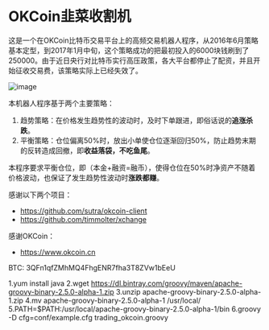 OKCoin韭菜收割机
================

这是一个在OKCoin比特币交易平台上的高频交易机器人程序，从2016年6月策略基本定型，到2017年1月中旬，这个策略成功的把最初投入的6000块钱刷到了250000。由于近日央行对比特币实行高压政策，各大平台都停止了配资，并且开始征收交易费，该策略实际上已经失效了。

 ![image](https://github.com/shendezhou/trade_okcoin/raw/master/img/screenshot.png)

本机器人程序基于两个主要策略：

1. 趋势策略：在价格发生趋势性的波动时，及时下单跟进，即俗话说的**追涨杀跌**。
2. 平衡策略：仓位偏离50%时，放出小单使仓位逐渐回归50%，防止趋势末期的反转造成回撤，即**收益落袋，不吃鱼尾**。

本程序要求平衡仓位，即（本金+融资=融币），使得仓位在50%时净资产不随着价格波动，也保证了发生趋势性波动时**涨跌都赚**。

感谢以下两个项目：

* https://github.com/sutra/okcoin-client
* https://github.com/timmolter/xchange

感谢OKCoin：

* https://www.okcoin.cn

BTC: 3QFn1qfZMhMQ4FhgENR7fha3T8ZVw1bEeU

1.yum install java
2.wget https://dl.bintray.com/groovy/maven/apache-groovy-binary-2.5.0-alpha-1.zip
3.unzip apache-groovy-binary-2.5.0-alpha-1.zip
4.mv apache-groovy-binary-2.5.0-alpha-1 /usr/local/
5.PATH=$PATH:/usr/local/apache-groovy-binary-2.5.0-alpha-1/bin
6.groovy -D cfg=conf/example.cfg trading_okcoin.groovy
